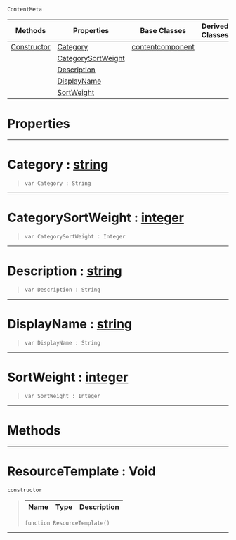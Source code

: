  `ContentMeta`

|Methods|Properties|Base Classes|Derived Classes|
|---|---|---|---|
|[ Constructor](https://github.com/zeroengineteam/ZeroDocs/blob/master/code_reference/class_reference/resourcetemplate.markdown#resourcetemplate-void)|[ Category](https://github.com/zeroengineteam/ZeroDocs/blob/master/code_reference/class_reference/resourcetemplate.markdown#category-zero-engine-doc)|[contentcomponent](https://github.com/zeroengineteam/ZeroDocs/blob/master/code_reference/class_reference/contentcomponent.markdown)| |
| |[ CategorySortWeight](https://github.com/zeroengineteam/ZeroDocs/blob/master/code_reference/class_reference/resourcetemplate.markdown#categorysortweight-zero)| | |
| |[ Description](https://github.com/zeroengineteam/ZeroDocs/blob/master/code_reference/class_reference/resourcetemplate.markdown#description-zero-engine)| | |
| |[ DisplayName](https://github.com/zeroengineteam/ZeroDocs/blob/master/code_reference/class_reference/resourcetemplate.markdown#displayname-zero-engine)| | |
| |[ SortWeight](https://github.com/zeroengineteam/ZeroDocs/blob/master/code_reference/class_reference/resourcetemplate.markdown#sortweight-zero-engine-d)| | |


 #  Properties


---  
 #  Category : [string](https://github.com/zeroengineteam/ZeroDocs/blob/master/code_reference/nada_base_types/string.markdown)

> 
> ``` lang=cpp, name=Nada
> var Category : String


---  
 #  CategorySortWeight : [integer](https://github.com/zeroengineteam/ZeroDocs/blob/master/code_reference/nada_base_types/integer.markdown)

> 
> ``` lang=cpp, name=Nada
> var CategorySortWeight : Integer


---  
 #  Description : [string](https://github.com/zeroengineteam/ZeroDocs/blob/master/code_reference/nada_base_types/string.markdown)

> 
> ``` lang=cpp, name=Nada
> var Description : String


---  
 #  DisplayName : [string](https://github.com/zeroengineteam/ZeroDocs/blob/master/code_reference/nada_base_types/string.markdown)

> 
> ``` lang=cpp, name=Nada
> var DisplayName : String


---  
 #  SortWeight : [integer](https://github.com/zeroengineteam/ZeroDocs/blob/master/code_reference/nada_base_types/integer.markdown)

> 
> ``` lang=cpp, name=Nada
> var SortWeight : Integer


---  
 #  Methods


---  
 #  ResourceTemplate : Void

 `constructor`

> 
> |Name|Type|Description|
> |---|---|---|
> ``` lang=cpp, name=Nada
> function ResourceTemplate()
> ``` 


---  
 

 
